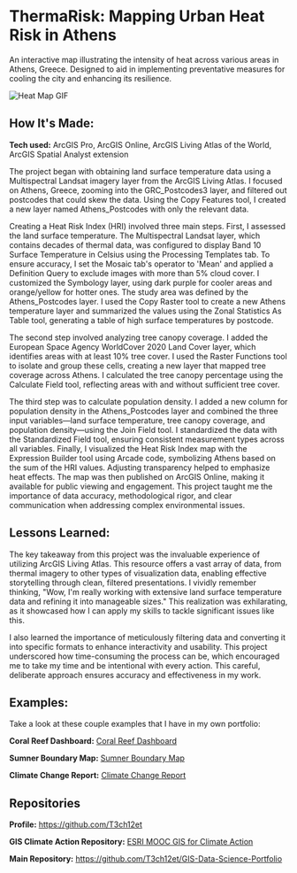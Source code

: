 # ThermaRisk: Mapping Urban Heat Risk in Athens
An interactive map illustrating the intensity of heat across various areas in Athens, Greece. Designed to aid in implementing preventative measures for cooling the city and enhancing its resilience.

<img alt = "Heat Map GIF" img src="./Athens Heat Risk Index_EmekaEmeche (3).gif"/>

## How It's Made:

**Tech used:** ArcGIS Pro, ArcGIS Online, ArcGIS Living Atlas of the World, ArcGIS Spatial Analyst extension

The project began with obtaining land surface temperature data using a Multispectral Landsat imagery layer from the ArcGIS Living Atlas. I focused on Athens, Greece, zooming into the GRC_Postcodes3 layer, and filtered out postcodes that could skew the data. Using the Copy Features tool, I created a new layer named Athens_Postcodes with only the relevant data.

Creating a Heat Risk Index (HRI) involved three main steps. First, I assessed the land surface temperature. The Multispectral Landsat layer, which contains decades of thermal data, was configured to display Band 10 Surface Temperature in Celsius using the Processing Templates tab. To ensure accuracy, I set the Mosaic tab's operator to 'Mean' and applied a Definition Query to exclude images with more than 5% cloud cover. I customized the Symbology layer, using dark purple for cooler areas and orange/yellow for hotter ones. The study area was defined by the Athens_Postcodes layer. I used the Copy Raster tool to create a new Athens temperature layer and summarized the values using the Zonal Statistics As Table tool, generating a table of high surface temperatures by postcode.

The second step involved analyzing tree canopy coverage. I added the European Space Agency WorldCover 2020 Land Cover layer, which identifies areas with at least 10% tree cover. I used the Raster Functions tool to isolate and group these cells, creating a new layer that mapped tree coverage across Athens. I calculated the tree canopy percentage using the Calculate Field tool, reflecting areas with and without sufficient tree cover.

The third step was to calculate population density. I added a new column for population density in the Athens_Postcodes layer and combined the three input variables—land surface temperature, tree canopy coverage, and population density—using the Join Field tool. I standardized the data with the Standardized Field tool, ensuring consistent measurement types across all variables. Finally, I visualized the Heat Risk Index map with the Expression Builder tool using Arcade code, symbolizing Athens based on the sum of the HRI values. Adjusting transparency helped to emphasize heat effects. The map was then published on ArcGIS Online, making it available for public viewing and engagement. This project taught me the importance of data accuracy, methodological rigor, and clear communication when addressing complex environmental issues.

## Lessons Learned:

The key takeaway from this project was the invaluable experience of utilizing ArcGIS Living Atlas. This resource offers a vast array of data, from thermal imagery to other types of visualization data, enabling effective storytelling through clean, filtered presentations. I vividly remember thinking, "Wow, I'm really working with extensive land surface temperature data and refining it into manageable sizes." This realization was exhilarating, as it showcased how I can apply my skills to tackle significant issues like this.

I also learned the importance of meticulously filtering data and converting it into specific formats to enhance interactivity and usability. This project underscored how time-consuming the process can be, which encouraged me to take my time and be intentional with every action. This careful, deliberate approach ensures accuracy and effectiveness in my work.

## Examples:
Take a look at these couple examples that I have in my own portfolio:

**Coral Reef Dashboard:** [Coral Reef Dashboard](https://github.com/T3ch12et/GIS-Data-Science-Portfolio/tree/main/ESRI-MOOC-GIS-for-Climate-Action/Coral-Reef-Dashboard)

**Sumner Boundary Map:** [Sumner Boundary Map](https://github.com/T3ch12et/GIS-Data-Science-Portfolio/tree/main/Furtado-and-Associates-Projects/Sumner%20Boundary%20Map)

**Climate Change Report:** [Climate Change Report](https://github.com/T3ch12et/GIS-Data-Science-Portfolio/tree/main/Climate-Change/project-report-saejinm)

## Repositories
**Profile:** https://github.com/T3ch12et

**GIS Climate Action Repository:** [ESRI MOOC GIS for Climate Action](https://github.com/T3ch12et/GIS-Data-Science-Portfolio/tree/main/ESRI-MOOC-GIS-for-Climate-Action)

**Main Repository:** https://github.com/T3ch12et/GIS-Data-Science-Portfolio
